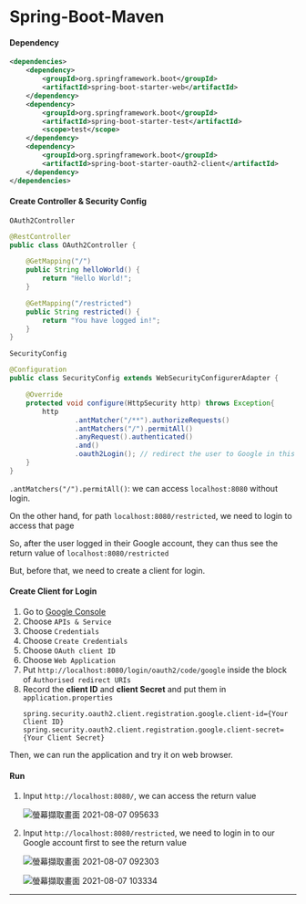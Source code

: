 # Spring-Boot-Maven

#### Dependency

```xml
<dependencies>
    <dependency>
        <groupId>org.springframework.boot</groupId>
        <artifactId>spring-boot-starter-web</artifactId>
    </dependency>
    <dependency>
        <groupId>org.springframework.boot</groupId>
        <artifactId>spring-boot-starter-test</artifactId>
        <scope>test</scope>
    </dependency>
    <dependency>
        <groupId>org.springframework.boot</groupId>
        <artifactId>spring-boot-starter-oauth2-client</artifactId>
    </dependency>
</dependencies>
```
#### Create Controller & Security Config

`OAuth2Controller`
```java
@RestController
public class OAuth2Controller {

    @GetMapping("/")
    public String helloWorld() {
        return "Hello World!";
    }

    @GetMapping("/restricted")
    public String restricted() {
        return "You have logged in!";
    }
}
```

`SecurityConfig`
```java
@Configuration
public class SecurityConfig extends WebSecurityConfigurerAdapter {

    @Override
    protected void configure(HttpSecurity http) throws Exception{
        http
                .antMatcher("/**").authorizeRequests()
                .antMatchers("/").permitAll()
                .anyRequest().authenticated()
                .and()
                .oauth2Login(); // redirect the user to Google in this case
    }
}
```

`.antMatchers("/").permitAll()`: we can access `localhost:8080` without login.

On the other hand, for path `localhost:8080/restricted`, we need to login to access that page

So, after the user logged in their Google account, they can thus see the return value of `localhost:8080/restricted`

But, before that, we need to create a client for login.

#### Create Client for Login

1. Go to [Google Console](https://console.cloud.google.com/)
2. Choose `APIs & Service`
3. Choose `Credentials`
4. Choose `Create Credentials`
5. Choose `OAuth client ID`
6. Choose `Web Application`
7. Put `http://localhost:8080/login/oauth2/code/google` inside the block of `Authorised redirect URIs`
8. Record the **client ID** and **client Secret** and put them in `application.properties`
    ```properties
    spring.security.oauth2.client.registration.google.client-id={Your Client ID}
    spring.security.oauth2.client.registration.google.client-secret={Your Client Secret}
    ```

Then, we can run the application and try it on web browser.

#### Run

1. Input `http://localhost:8080/`, we can access the return value

    ![螢幕擷取畫面 2021-08-07 095633](https://user-images.githubusercontent.com/50982563/128609004-ffa3870d-451c-4dc6-872f-ee77d9bf3241.png)


2. Input `http://localhost:8080/restricted`, we need to login in to our Google account first to see the return value

    ![螢幕擷取畫面 2021-08-07 092303](https://user-images.githubusercontent.com/50982563/128609026-4f555dc3-8c88-483d-8395-9f3df75b0614.png)

    ![螢幕擷取畫面 2021-08-07 103334](https://user-images.githubusercontent.com/50982563/128609055-9e58f294-64f8-4c14-9081-5152883aa09c.png)





---
